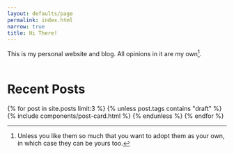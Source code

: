 ```yaml
---
layout: defaults/page
permalink: index.html
narrow: true
title: Hi There!
---
```

This is my personal website and blog. All opinions in it are my
own[^opinions].  
<br />

[^opinions]:
    Unless you like them so much that you want to adopt them
    as your own, in which case they can be yours too.

# Recent Posts

{% for post in site.posts limit:3 %}
    {% unless post.tags contains "draft" %}
        {% include components/post-card.html %}
    {% endunless %}
{% endfor %}


